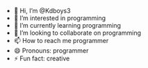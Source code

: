 - 👋 Hi, I’m @Kdboys3
- 👀 I’m interested in programming
- 🌱 I’m currently learning programming
- 💞️ I’m looking to collaborate on programming
- 📫 How to reach me programmer
- 😄 Pronouns: programmer
- ⚡ Fun fact: creative

<!---
Kdboys3/Kdboys3 is a ✨ special ✨ repository because its `README.md` (this file) appears on your GitHub profile.
You can click the Preview link to take a look at your changes.
--->

